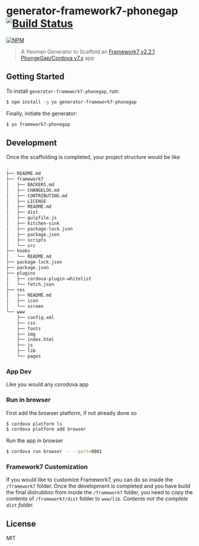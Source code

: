 # generator-framework7-phonegap [![Build Status](https://secure.travis-ci.org/arvindr21/generator-framework7-phonegap.png?branch=master)](https://travis-ci.org/arvindr21/generator-framework7-phonegap)

[![NPM](https://nodei.co/npm/generator-framework7-phonegap.png?downloads=true)](https://nodei.co/npm/generator-framework7-phonegap/)

> A Yeoman Generator to Scaffold an [Framework7 v2.2.1](http://framework7.io/) [PhongeGap/Cordova v7.x](http://cordova.apache.org/) app

## Getting Started


To install `generator-framework7-phonegap`, run:

```bash
$ npm install -g yo generator-framework7-phonegap
```

Finally, initiate the generator:

```bash
$ yo framework7-phonegap
```

## Development

Once the scaffolding is completed, your project structure would be like 

```bash
.
├── README.md
├── framework7
│   ├── BACKERS.md
│   ├── CHANGELOG.md
│   ├── CONTRIBUTING.md
│   ├── LICENSE
│   ├── README.md
│   ├── dist
│   ├── gulpfile.js
│   ├── kitchen-sink
│   ├── package-lock.json
│   ├── package.json
│   ├── scripts
│   └── src
├── hooks
│   └── README.md
├── package-lock.json
├── package.json
├── plugins
│   ├── cordova-plugin-whitelist
│   └── fetch.json
├── res
│   ├── README.md
│   ├── icon
│   └── screen
└── www
    ├── config.xml
    ├── css
    ├── fonts
    ├── img
    ├── index.html
    ├── js
    ├── lib
    └── pages
```

### App Dev
Like you would any corodova app


### Run in browser
First add the browser platform, if not already done so

```bash
$ cordova platform ls
$ cordova platform add browser
```
Run the app in browser
```bash
$ cordova run browser -- --port=8001
```

### Framework7 Customization
If you would like to customize Framework7, you can do so inside the `/framework7` folder. Once the development is completed and you have build the final distrubtion from inside the `/framework7` folder, you need to copy the contents of `/framework7/dist` folder to `www/lib`. _Contents not the complete `dist` folder._


## License

MIT